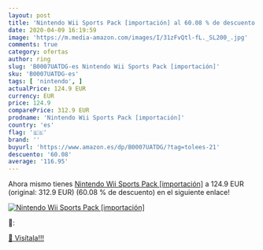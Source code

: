 ```yaml
---
layout: post
title: 'Nintendo Wii Sports Pack [importación] al 60.08 % de descuento'
date: 2020-04-09 16:19:59
image: 'https://m.media-amazon.com/images/I/31zFvQtl-fL._SL200_.jpg'
comments: true
category: ofertas
author: ring
slug: 'B0007UATDG-es Nintendo Wii Sports Pack [importación]'
sku: 'B0007UATDG-es'
tags: [ 'nintendo', ]
actualPrice: 124.9 EUR
currency: EUR
price: 124.9
comparePrice: 312.9 EUR
prodname: 'Nintendo Wii Sports Pack [importación]'
country: 'es'
flag: '🇪🇸'
brand: ''
buyurl: 'https://www.amazon.es/dp/B0007UATDG/?tag=tolees-21'
descuento: '60.08'
average: '116.95'
---
```


Ahora mismo tienes [Nintendo Wii Sports Pack [importación]](https://www.amazon.es/dp/B0007UATDG/?tag=tolees-21) a 124.9 EUR (original: 312.9 EUR) (60.08 %  de descuento) en el siguiente enlace!

[![Nintendo Wii Sports Pack [importación]](https://m.media-amazon.com/images/I/31zFvQtl-fL._SL200_.jpg)](https://www.amazon.es/dp/B0007UATDG/?tag=tolees-21)

🔎:


[🛒 Visítala!!!](https://www.amazon.es/dp/B0007UATDG/?tag=tolees-21)
